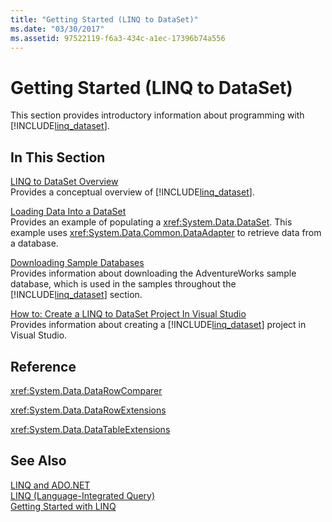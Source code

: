 ```yaml
---
title: "Getting Started (LINQ to DataSet)"
ms.date: "03/30/2017"
ms.assetid: 97522119-f6a3-434c-a1ec-17396b74a556
---
```

# Getting Started (LINQ to DataSet)
This section provides introductory information about programming with [!INCLUDE[linq_dataset](../../../../includes/linq-dataset-md.md)].  
  
## In This Section  
 [LINQ to DataSet Overview](../../../../docs/framework/data/adonet/linq-to-dataset-overview.md)  
 Provides a conceptual overview of [!INCLUDE[linq_dataset](../../../../includes/linq-dataset-md.md)].  
  
 [Loading Data Into a DataSet](../../../../docs/framework/data/adonet/loading-data-into-a-dataset.md)  
 Provides an example of populating a <xref:System.Data.DataSet>. This example uses <xref:System.Data.Common.DataAdapter> to retrieve data from a database.  
  
 [Downloading Sample Databases](../../../../docs/framework/data/adonet/downloading-sample-databases-linq-to-dataset.md)  
 Provides information about downloading the AdventureWorks sample database, which is used in the samples throughout the [!INCLUDE[linq_dataset](../../../../includes/linq-dataset-md.md)] section.  
  
 [How to: Create a LINQ to DataSet Project In Visual Studio](../../../../docs/framework/data/adonet/how-to-create-a-linq-to-dataset-project-in-vs.md)  
 Provides information about creating a [!INCLUDE[linq_dataset](../../../../includes/linq-dataset-md.md)] project in Visual Studio.  
  
## Reference  
 <xref:System.Data.DataRowComparer>  
  
 <xref:System.Data.DataRowExtensions>  
  
 <xref:System.Data.DataTableExtensions>  
  
## See Also  
 [LINQ and ADO.NET](../../../../docs/framework/data/adonet/linq-and-ado-net.md)  
 [LINQ (Language-Integrated Query)](https://msdn.microsoft.com/library/a73c4aec-5d15-4e98-b962-1274021ea93d)  
 [Getting Started with LINQ](https://msdn.microsoft.com/library/6cc9af04-950a-4cc3-83d4-2aeb4abe4de9)
